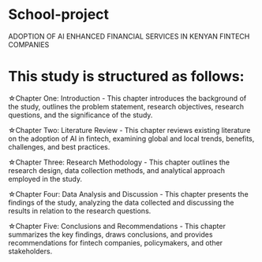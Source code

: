 # School-project
ADOPTION OF AI ENHANCED FINANCIAL SERVICES IN KENYAN FINTECH COMPANIES

# This study is structured as follows:

☆Chapter One: Introduction - This chapter introduces the background of the study, outlines the problem statement, research objectives, research questions, and the significance of the study.

☆Chapter Two: Literature Review - This chapter reviews existing literature on the adoption of AI in fintech, examining global and local trends, benefits, challenges, and best practices.

☆Chapter Three: Research Methodology - This chapter outlines the research design, data collection methods, and analytical approach employed in the study.

☆Chapter Four: Data Analysis and Discussion - This chapter presents the findings of the study, analyzing the data collected and discussing the results in relation to the research questions.

☆Chapter Five: Conclusions and Recommendations - This chapter summarizes the key findings, draws conclusions, and provides recommendations for fintech companies, policymakers, and other stakeholders.
